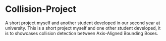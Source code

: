 # Collision-Project
A short project myself and another student developed in our second year at university.
This is a short project myself and one other student developed, it is to showcases collision detection between Axis-Aligned Bounding Boxes.
